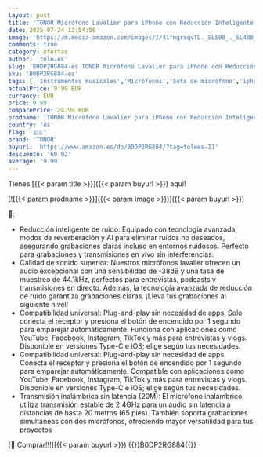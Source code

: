 ```yaml
---
layout: post
title: 'TONOR Micrófono Lavalier para iPhone con Reducción Inteligente de Ruido  Mini micrófono con estuche de carga  batería de 48 h de duración  Bluetooth para streaming en directo  Vlogs  YouTube y TikTok'
date: 2025-07-24 13:54:56
image: 'https://m.media-amazon.com/images/I/41fmgrxqvTL._SL500_._SL400_.jpg'
comments: true
category: ofertas
author: 'tole.es'
slug: 'B0DP2RG884-es TONOR Micrófono Lavalier para iPhone con Reducción...'
sku: 'B0DP2RG884-es'
tags: [ 'Instrumentos musicales','Micrófonos','Sets de micrófono','iphone','tonor','🇪🇸', ]
actualPrice: 9.99 EUR
currency: EUR
price: 9.99
comparePrice: 24.99 EUR
prodname: 'TONOR Micrófono Lavalier para iPhone con Reducción Inteligente de Ruido  Mini micrófono con estuche de carga  batería de 48 h de duración  Bluetooth para streaming en directo  Vlogs  YouTube y TikTok'
country: 'es'
flag: '🇪🇸'
brand: 'TONOR'
buyurl: 'https://www.amazon.es/dp/B0DP2RG884/?tag=tolees-21'
descuento: '60.02'
average: '9.99'
---
```


Tienes [{{< param title >}}]({{< param buyurl >}}) aqui!

[![{{< param prodname >}}]({{< param image >}})]({{< param buyurl >}})

🔎:

- Reducción inteligente de ruido: Equipado con tecnología avanzada, modos de reverberación y AI para eliminar ruidos no deseados, asegurando grabaciones claras incluso en entornos ruidosos. Perfecto para grabaciones y transmisiones en vivo sin interferencias.
- Calidad de sonido superior: Nuestros micrófonos lavalier ofrecen un audio excepcional con una sensibilidad de -38dB y una tasa de muestreo de 44.1kHz, perfectos para entrevistas, podcasts y transmisiones en directo. Además, la tecnología avanzada de reducción de ruido garantiza grabaciones claras. ¡Lleva tus grabaciones al siguiente nivel!
- Compatibilidad universal: Plug-and-play sin necesidad de apps. Solo conecta el receptor y presiona el botón de encendido por 1 segundo para emparejar automáticamente. Funciona con aplicaciones como YouTube, Facebook, Instagram, TikTok y más para entrevistas y vlogs. Disponible en versiones Type-C e iOS; elige según tus necesidades.
- Compatibilidad universal: Plug-and-play sin necesidad de apps. Conecta el receptor y presiona el botón de encendido por 1 segundo para emparejar automáticamente. Compatible con aplicaciones como YouTube, Facebook, Instagram, TikTok y más para entrevistas y vlogs. Disponible en versiones Type-C e iOS; elige según tus necesidades.
- Transmisión inalámbrica sin latencia (20M): El micrófono inalámbrico utiliza transmisión estable de 2.4GHz para un audio sin latencia a distancias de hasta 20 metros (65 pies). También soporta grabaciones simultáneas con dos micrófonos, ofreciendo mayor versatilidad para tus proyectos

[🛒 Comprar!!!]({{< param buyurl >}})
{{<world>}}B0DP2RG884{{</world>}}
